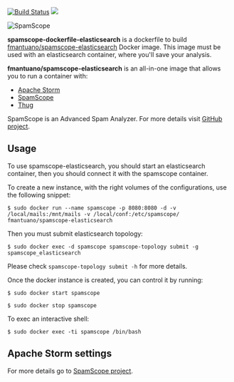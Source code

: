 [![Build Status](https://travis-ci.org/SpamScope/spamscope-dockerfile-root.svg?branch=master)](https://travis-ci.org/SpamScope/spamscope-dockerfile-root)
[![](https://images.microbadger.com/badges/image/fmantuano/spamscope-elasticsearch.svg)](https://microbadger.com/images/fmantuano/spamscope-elasticsearch "Get your own image badge on microbadger.com")

![SpamScope](https://github.com/SpamScope/spamscope/blob/develop/docs/logo/spamscope.jpg?raw=true "SpamScope")

**spamscope-dockerfile-elasticsearch** is a dockerfile to build [fmantuano/spamscope-elasticsearch](https://hub.docker.com/r/fmantuano/spamscope-elasticsearch/) Docker image.
This image must be used with an elasticsearch container, where you'll save your analysis.

**fmantuano/spamscope-elasticsearch** is an all-in-one  image that allows you to run a container with:
  - [Apache Storm](http://storm.apache.org/)
  - [SpamScope](https://github.com/SpamScope/spamscope)
  - [Thug](https://github.com/buffer/thug)

SpamScope is an Advanced Spam Analyzer. For more details visit [GitHub project](https://github.com/SpamScope/spamscope).


## Usage

To use spamscope-elasticsearch, you should start an elasticsearch container, then you should connect it with the spamscope container.

To create a new instance, with the right volumes of the configurations, use the following snippet:

```
$ sudo docker run --name spamscope -p 8080:8080 -d -v /local/mails:/mnt/mails -v /local/conf:/etc/spamscope/ fmantuano/spamscope-elasticsearch
```

Then you must submit elasticsearch topology:

```
$ sudo docker exec -d spamscope spamscope-topology submit -g spamscope_elasticsearch
```

Please check `spamscope-topology submit -h` for more details.


Once the docker instance is created, you can control it by running:

```
$ sudo docker start spamscope

$ sudo docker stop spamscope
```

To exec an interactive shell:

```
$ sudo docker exec -ti spamscope /bin/bash
```

## Apache Storm settings

For more details go to [SpamScope project](https://github.com/SpamScope/spamscope).
